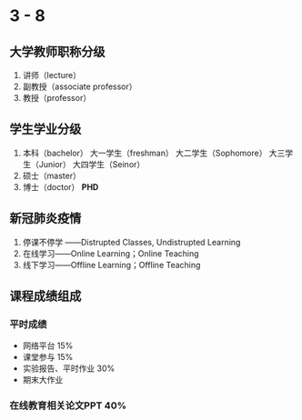 # 3 - 8

## 大学教师职称分级

1. 讲师（lecture）
2. 副教授（associate professor）
3. 教授（professor）

## 学生学业分级
1. 本科（bachelor）
大一学生（freshman）
大二学生（Sophomore）
大三学生（Junior）
大四学生（Seinor）
2. 硕士（master）
3. 博士（doctor） **PHD**

## 新冠肺炎疫情

1. 停课不停学 ——Distrupted Classes, Undistrupted Learning
2. 在线学习——Online Learning；Online Teaching
3. 线下学习——Offline Learning；Offline Teaching

## 课程成绩组成
### 平时成绩
- 网络平台 15%
- 课堂参与 15%
- 实验报告、平时作业 30%
- 期末大作业
### 在线教育相关论文PPT 40%